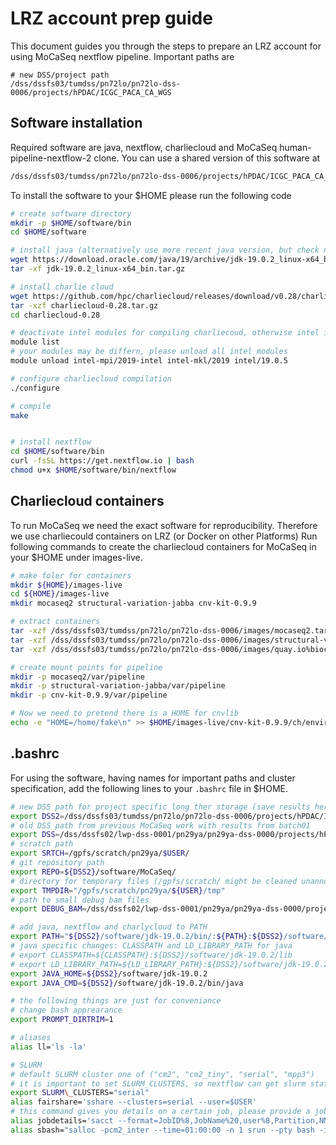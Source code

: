 # LRZ account prep guide
This document guides you through the steps to prepare an LRZ account for using MoCaSeq nextflow pipeline.
Important paths are
```
# new DSS/project path
/dss/dssfs03/tumdss/pn72lo/pn72lo-dss-0006/projects/hPDAC/ICGC_PACA_CA_WGS
```


## Software installation
Required software are java, nextflow, charliecloud and MoCaSeq human-pipeline-nextflow-2 clone.
You can use a shared version of this software at
```bash
/dss/dssfs03/tumdss/pn72lo/pn72lo-dss-0006/projects/hPDAC/ICGC_PACA_CA_WGS/software
```

To install the software to your $HOME please run the following code
```bash
# create software directory
mkdir -p $HOME/software/bin
cd $HOME/software

# install java (alternatively use more recent java version, but check nextflow compatibilty)
wget https://download.oracle.com/java/19/archive/jdk-19.0.2_linux-x64_bin.tar.gz
tar -xf jdk-19.0.2_linux-x64_bin.tar.gz

# install charlie cloud
wget https://github.com/hpc/charliecloud/releases/download/v0.28/charliecloud-0.28.tar.gz
tar -xzf charliecloud-0.28.tar.gz
cd charliecloud-0.28

# deactivate intel modules for compiling charliecoud, otherwise intel icc will be used and result in errors
module list
# your modules may be differn, please unload all intel modules
module unload intel-mpi/2019-intel intel-mkl/2019 intel/19.0.5

# configure charliecloud compilation
./configure

# compile
make


# install nextflow
cd $HOME/software/bin
curl -fsSL https://get.nextflow.io | bash
chmod u+x $HOME/software/bin/nextflow
```

## Charliecloud containers
To run MoCaSeq we need the exact software for reproducibility.
Therefore we use charliecould containers on LRZ (or Docker on other Platforms)
Run following commands to create the charliecloud containers for MoCaSeq in your $HOME under images-live.
```bash
# make foler for containers
mkdir ${HOME}/images-live
cd ${HOME}/images-live
mkdir mocaseq2 structural-variation-jabba cnv-kit-0.9.9

# extract containers
tar -xzf /dss/dssfs03/tumdss/pn72lo/pn72lo-dss-0006/images/mocaseq2.tar.gz -C mocaseq2
tar -xzf /dss/dssfs03/tumdss/pn72lo/pn72lo-dss-0006/images/structural-variation-jabba.tar.gz -C structural-variation-jabba
tar -xzf /dss/dssfs03/tumdss/pn72lo/pn72lo-dss-0006/images/quay.io%biocontainers%cnvkit:0.9.9--pyhdfd78af_0.tar.gz -C cnv-kit-0.9.9

# create mount points for pipeline
mkdir -p mocaseq2/var/pipeline
mkdir -p structural-variation-jabba/var/pipeline
mkdir -p cnv-kit-0.9.9/var/pipeline

# Now we need to pretend there is a HOME for cnvlib
echo -e "HOME=/home/fake\n" >> $HOME/images-live/cnv-kit-0.9.9/ch/environment
```

## .bashrc
For using the software, having names for important paths and cluster specification, add the following lines to your `.bashrc` file in $HOME.

```bash
# new DSS path for project specific long ther storage (save results here)
export DSS2=/dss/dssfs03/tumdss/pn72lo/pn72lo-dss-0006/projects/hPDAC/ICGC_PACA_CA_WGS
# old DSS path from previous MoCaSeq work with results from batch01
export DSS=/dss/dssfs02/lwp-dss-0001/pn29ya/pn29ya-dss-0000/projects/hPDAC/ICGC_PACA_CA_WGS
# scratch path
export SRTCH=/gpfs/scratch/pn29ya/$USER/
# git repository path
export REPO=${DSS2}/software/MoCaSeq/
# directory for temporary files (/gpfs/scratch/ might be cleaned unannounced, don't save results here)
export TMPDIR="/gpfs/scratch/pn29ya/${USER}/tmp"
# path to small debug bam files
export DEBUG_BAM=/dss/dssfs02/lwp-dss-0001/pn29ya/pn29ya-dss-0000/projects/hPDAC/ICGC_PACA_CA_WGS/ega_download/debug_bams/

# add java, nextflow and charlycloud to PATH
export PATH="${DSS2}/software/jdk-19.0.2/bin/:${PATH}:${DSS2}/software/charliecloud-0.28/bin:${DSS2}/software/bin"
# java specific changes: CLASSPATH and LD_LIBRARY_PATH for java
# export CLASSPATH=${CLASSPATH}:${DSS2}/software/jdk-19.0.2/lib
# export LD_LIBRARY_PATH=${LD_LIBRARY_PATH}:${DSS2}/software/jdk-19.0.2/lib
export JAVA_HOME=${DSS2}/software/jdk-19.0.2
export JAVA_CMD=${DSS2}/software/jdk-19.0.2/bin/java

# the following things are just for conveniance
# change bash apprearance
export PROMPT_DIRTRIM=1

# aliases 
alias ll='ls -la'

# SLURM
# default SLURM cluster one of ("cm2", "cm2_tiny", "serial", "mpp3")
# it is important to set SLURM_CLUSTERS, so nextflow can get slurm status
export SLURM\_CLUSTERS="serial"
alias fairshare='sshare --clusters=serial --user=$USER'
# this command gives you details on a certain job, please provide a job number like: jobdetails xxxxxxx
alias jobdetails='sacct --format=JobID%8,JobName%20,user%8,Partition,NNodes%6,AllocCPUS%9,Time,Start,End,State%11,Elapsed,ExitCode,Reason,MaxRSS,Nodelist%18 --clusters=serial,cm2,cm2_tiny,mpp3 -u ${USER} -j $1'
alias sbash="salloc -pcm2_inter --time=01:00:00 -n 1 srun --pty bash -i"
```

























